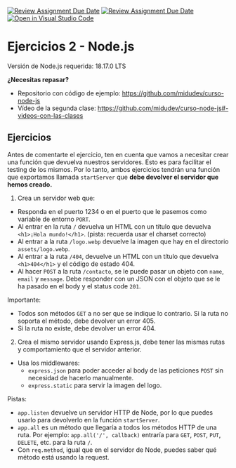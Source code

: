 [![Review Assignment Due Date](https://classroom.github.com/assets/deadline-readme-button-22041afd0340ce965d47ae6ef1cefeee28c7c493a6346c4f15d667ab976d596c.svg)](https://classroom.github.com/a/OQluGpcF)
[![Review Assignment Due Date](https://classroom.github.com/assets/deadline-readme-button-24ddc0f5d75046c5622901739e7c5dd533143b0c8e959d652212380cedb1ea36.svg)](https://classroom.github.com/a/OQluGpcF)
[![Open in Visual Studio Code](https://classroom.github.com/assets/open-in-vscode-718a45dd9cf7e7f842a935f5ebbe5719a5e09af4491e668f4dbf3b35d5cca122.svg)](https://classroom.github.com/online_ide?assignment_repo_id=11525865&assignment_repo_type=AssignmentRepo)
# Ejercicios 2 - Node.js

Versión de Node.js requerida: 18.17.0 LTS

**¿Necesitas repasar?**

- Repositorio con código de ejemplo: https://github.com/midudev/curso-node-js
- Vídeo de la segunda clase: https://github.com/midudev/curso-node-js#-videos-con-las-clases

## Ejercicios

Antes de comentarte el ejercicio, ten en cuenta que vamos a necesitar crear una función que devuelva nuestros servidores. Esto es para facilitar el testing de los mismos. Por lo tanto, ambos ejercicios tendrán una función que exportamos llamada `startServer` que **debe devolver el servidor que hemos creado.**

1. Crea un servidor web que:

- Responda en el puerto 1234 o en el puerto que le pasemos como variable de entorno `PORT`.
- Al entrar en la ruta `/` devuelva un HTML con un título que devuelva `<h1>¡Hola mundo!</h1>`. (pista: recuerda usar el charset correcto)
- Al entrar a la ruta `/logo.webp` devuelve la imagen que hay en el directorio `assets/logo.webp`.
- Al entrar a la ruta `/404`, devuelve un HTML con un título que devuelva `<h1>404</h1>` y el código de estado 404.
- Al hacer `POST` a la ruta `/contacto`, se le puede pasar un objeto con `name`, `email` y `message`. Debe responder con un JSON con el objeto que se le ha pasado en el body y el status code `201`.

Importante:
- Todos son métodos `GET` a no ser que se indique lo contrario. Si la ruta no soporta el método, debe devolver un error 405.
- Si la ruta no existe, debe devolver un error 404.

2. Crea el mismo servidor usando Express.js, debe tener las mismas rutas y comportamiento que el servidor anterior.

- Usa los middlewares:
  - `express.json` para poder acceder al body de las peticiones `POST` sin necesidad de hacerlo manualmente.
  - `express.static` para servir la imagen del logo.

Pistas:

- `app.listen` devuelve un servidor HTTP de Node, por lo que puedes usarlo para devolverlo en la función `startServer`.
- `app.all` es un método que llegaría a todos los métodos HTTP de una ruta. Por ejemplo: `app.all('/', callback)` entraría para `GET`, `POST`, `PUT`, `DELETE`, etc. para la ruta `/`.
- Con `req.method`, igual que en el servidor de Node, puedes saber qué método está usando la request.


